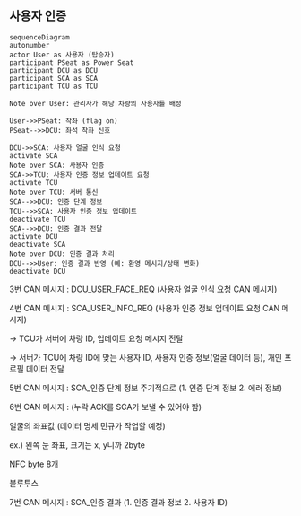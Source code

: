 ## 사용자 인증

```mermaid
sequenceDiagram
autonumber
actor User as 사용자 (탑승자)
participant PSeat as Power Seat
participant DCU as DCU
participant SCA as SCA
participant TCU as TCU

Note over User: 관리자가 해당 차량의 사용자를 배정

User->>PSeat: 착좌 (flag on)
PSeat-->>DCU: 좌석 착좌 신호

DCU->>SCA: 사용자 얼굴 인식 요청
activate SCA
Note over SCA: 사용자 인증
SCA->>TCU: 사용자 인증 정보 업데이트 요청
activate TCU
Note over TCU: 서버 통신
SCA-->>DCU: 인증 단계 정보
TCU-->>SCA: 사용자 인증 정보 업데이트
deactivate TCU
SCA-->>DCU: 인증 결과 전달
activate DCU
deactivate SCA
Note over DCU: 인증 결과 처리
DCU-->>User: 인증 결과 반영 (예: 환영 메시지/상태 변화)
deactivate DCU
```

3번 CAN 메시지 : DCU_USER_FACE_REQ (사용자 얼굴 인식 요청 CAN 메시지)

4번 CAN 메시지 : SCA_USER_INFO_REQ (사용자 인증 정보 업데이트 요청 CAN 메시지)

→ TCU가 서버에 차량 ID, 업데이트 요청 메시지 전달

→ 서버가 TCU에 차량 ID에 맞는 사용자 ID, 사용자 인증 정보(얼굴 데이터 등), 개인 프로필 데이터 전달

5번 CAN 메시지 : SCA_인증 단계 정보 주기적으로   (1. 인증 단계 정보    2. 에러 정보)

6번 CAN 메시지 :  (누락 ACK를 SCA가 보낼 수 있어야 함)

얼굴의 좌표값 (데이터 명세 민규가 작업할 예정)

ex.) 왼쪽 눈 좌표, 크기는 x, y니까 2byte

NFC byte 8개

블루투스

7번 CAN 메시지 : SCA_인증 결과 (1. 인증 결과 정보   2. 사용자 ID)